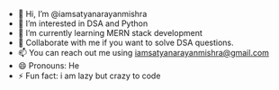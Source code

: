 - 👋 Hi, I’m @iamsatyanarayanmishra
- 👀 I’m interested in DSA and Python
- 🌱 I’m currently learning MERN stack development
- 💞️ Collaborate with me if you want to solve DSA questions.
- 📫 You can reach out me using iamsatyanarayanmishra@gmail.com
- 😄 Pronouns: He
- ⚡ Fun fact: i am lazy but crazy to code

<!---
iamsatyanarayanmishra/iamsatyanarayanmishra is a ✨ special ✨ repository because its `README.md` (this file) appears on your GitHub profile.
You can click the Preview link to take a look at your changes.
--->
